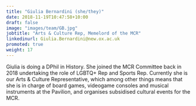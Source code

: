 ```yaml
---
title: "Giulia Bernardini (she/they)"
date: 2018-11-19T10:47:58+10:00
draft: false
image: "images/team/GB.jpg"
jobtitle: "Arts & Culture Rep, Memelord of the MCR"
linkedinurl: Giulia.Bernardini@new.ox.ac.uk
promoted: true
weight: 17
---
```


Giulia is doing a DPhil in History. She joined the MCR Committee back in 2018 undertaking the role of LGBTQ+ Rep and Sports Rep. Currently she is our Arts & Culture Representative, which among other things means that she is in charge of board games, videogame consoles and musical instruments at the Pavilion, and organises subsidised cultural events for the MCR. 
